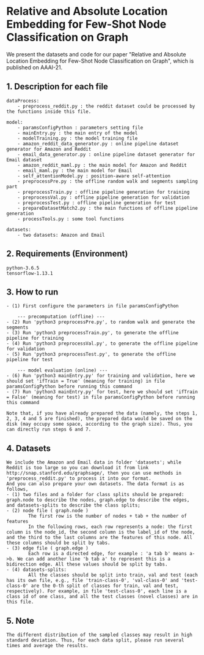 
# Relative and Absolute Location Embedding for Few-Shot Node Classification on Graph

We present the datasets and code for our paper "Relative and Absolute Location Embedding for Few-Shot Node Classification on Graph", which is published on AAAI-21.


## 1. Description for each file

	dataProcess:
		- preprocess_reddit.py : the reddit dataset could be processed by the functions inside this file.
		
	model:
		- paramsConfigPython : parameters setting file
		- mainEntry.py : the main entry of the model
		- modelTraining.py : the model training file 
		- amazon_reddit_data_generator.py : online pipeline dataset generator for Amazon and Reddit
		- email_data_generator.py : online pipeline dataset generator for Email dataset
		- amazon_reddit_maml.py : the main model for Amazon and Reddit
		- email_maml.py : the main model for Email
		- self_attentionModel.py : position-aware self-attention
		- preprocessPre.py : the offline random walk and segments sampling part
		- preprocessTrain.py : offline pipeline generation for training
		- preprocessVal.py : offline pipeline generation for validation
		- preprocessTest.py : offline pipeline generation for test
		- prepareDatasetMatch2.py : the main functions of offline pipeline generation
		- processTools.py : some tool functions
	
	datasets:
		- two datasets: Amazon and Email
		
		
## 2. Requirements (Environment)
	python-3.6.5
	tensorflow-1.13.1


## 3. How to run
	- (1) First configure the parameters in file paramsConfigPython
		
		--- precomputation (offline) ---
	- (2) Run 'python3 preprocessPre.py', to random walk and generate the segments
	- (3) Run 'python3 preprocessTrain.py', to generate the offline pipeline for training
	- (4) Run 'python3 preprocessVal.py', to generate the offline pipeline for validation
	- (5) Run 'python3 preprocessTest.py', to generate the offline pipeline for test
		
		--- model evaluation (online) ---
	- (6) Run 'python3 mainEntry.py' for training and validation, here we should set 'ifTrain = True' (meaning for training) in file paramsConfigPython before running this command
	- (7) Run 'python3 mainEntry.py' for test, here we should set 'ifTrain = False' (meaning for test) in file paramsConfigPython before running this command
	
	Note that, if you have already prepared the data (namely, the steps 1, 2, 3, 4 and 5 are finished), the prepared data would be saved on the disk (may occupy some space, according to the graph size). Thus, you can directly run steps 6 and 7.
	

## 4. Datasets

	We include the Amazon and Email data in folder 'datasets'; while Reddit is too large so you can download it from link http://snap.stanford.edu/graphsage/, then you can use methods in 'preprocess_reddit.py' to process it into our format.
	And you can also prepare your own datasets. The data format is as follows,
	- (1) two files and a folder for class splits should be prepared: graph.node to describe the nodes, graph.edge to describe the edges, and datasets-splits to describe the class splits;
	- (2) node file ( graph.node )
			The first row is the number of nodes + tab + the number of features
			In the following rows, each row represents a node: the first column is the node_id, the second column is the label_id of the node, and the third to the last columns are the features of this node. All these columns should be split by tabs.
	- (3) edge file ( graph.edge )
			Each row is a directed edge, for example : 'a tab b' means a->b. We can add another line 'b tab a' to represent this is a bidirection edge. All these values should be split by tabs.
	- (4) datasets-splits:
			All the classes should be split into train, val and test (each has its own file, e.g., file 'train-class-0', 'val-class-0' and 'test-class-0' are the 0-th split of classes for train, val and test, respectively). For example, in file 'test-class-0', each line is a class id of one class, and all the test classes (novel classes) are in this file.

## 5. Note
	The different distribution of the sampled classes may result in high standard deviation. Thus, for each data split, please run several times and average the results.  
